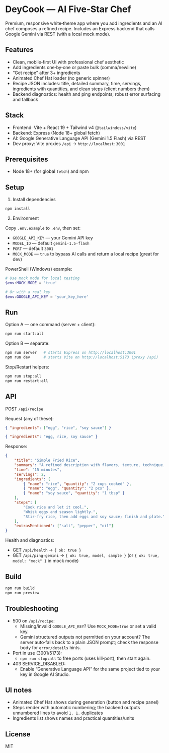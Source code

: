 # DeyCook — AI Five‑Star Chef

Premium, responsive white‑theme app where you add ingredients and an AI chef composes a refined recipe. Includes an Express backend that calls Google Gemini via REST (with a local mock mode).

## Features

- Clean, mobile‑first UI with professional chef aesthetic
- Add ingredients one‑by‑one or paste bulk (comma/newline)
- “Get recipe” after 3+ ingredients
- Animated Chef Hat loader (no generic spinner)
- Recipe JSON includes: title, detailed summary, time, servings, ingredients with quantities, and clean steps (client numbers them)
- Backend diagnostics: health and ping endpoints; robust error surfacing and fallback

## Stack

- Frontend: Vite + React 19 + Tailwind v4 (`@tailwindcss/vite`)
- Backend: Express (Node 18+ global fetch)
- AI: Google Generative Language API (Gemini 1.5 Flash) via REST
- Dev proxy: Vite proxies `/api` → `http://localhost:3001`

## Prerequisites

- Node 18+ (for global `fetch`) and npm

## Setup

1) Install dependencies

```powershell
npm install
```

2) Environment

Copy `.env.example` to `.env`, then set:

- `GOOGLE_API_KEY` — your Gemini API key
- `MODEL_ID` — default `gemini-1.5-flash`
- `PORT` — default `3001`
- `MOCK_MODE` — `true` to bypass AI calls and return a local recipe (great for dev)

PowerShell (Windows) example:

```powershell
# Use mock mode for local testing
$env:MOCK_MODE = 'true'

# Or with a real key
$env:GOOGLE_API_KEY = 'your_key_here'
```

## Run

Option A — one command (server + client):

```powershell
npm run start:all
```

Option B — separate:

```powershell
npm run server   # starts Express on http://localhost:3001
npm run dev      # starts Vite on http://localhost:5173 (proxy /api)
```

Stop/Restart helpers:

```powershell
npm run stop:all
npm run restart:all
```

## API

POST `/api/recipe`

Request (any of these):

```json
{ "ingredients": ["egg", "rice", "soy sauce"] }
```

```json
{ "ingredients": "egg, rice, soy sauce" }
```

Response:

```json
{
	"title": "Simple Fried Rice",
	"summary": "A refined description with flavors, texture, technique, and presentation.",
	"time": "15 minutes",
	"servings": 2,
	"ingredients": [
		{ "name": "rice", "quantity": "2 cups cooked" },
		{ "name": "egg", "quantity": "2 pcs" },
		{ "name": "soy sauce", "quantity": "1 tbsp" }
	],
	"steps": [
		"Cook rice and let it cool.",
		"Whisk eggs and season lightly.",
		"Stir‑fry rice, then add eggs and soy sauce; finish and plate."
	],
	"extrasMentioned": ["salt", "pepper", "oil"]
}
```

Health and diagnostics:

- GET `/api/health` → `{ ok: true }`
- GET `/api/ping-gemini` → `{ ok: true, model, sample }` (or `{ ok: true, model: "mock" }` in mock mode)

## Build

```powershell
npm run build
npm run preview
```

## Troubleshooting

- 500 on `/api/recipe`:
	- Missing/invalid `GOOGLE_API_KEY`? Use `MOCK_MODE=true` or set a valid key.
	- Gemini structured outputs not permitted on your account? The server auto‑falls back to a plain JSON prompt; check the response body for `error/details` hints.
- Port in use (3001/5173):
	- `npm run stop:all` to free ports (uses kill‑port), then start again.
- 403 SERVICE_DISABLED:
	- Enable “Generative Language API” for the same project tied to your key in Google AI Studio.

## UI notes

- Animated Chef Hat shows during generation (button and recipe panel)
- Steps render with automatic numbering; the backend outputs unnumbered lines to avoid `1. 1.` duplicates
- Ingredients list shows names and practical quantities/units

## License

MIT
